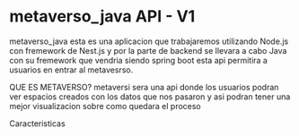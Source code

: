 ﻿# metaverso_java API - V1

 metaverso_java  esta es una aplicacion que trabajaremos utilizando Node.js con fremework de Nest.js y por la parte de backend se llevara a cabo Java con su fremework que vendria siendo spring boot esta api permitira a usuarios en entrar al metavesrso.
 
QUE ES METAVERSO?
metaversi sera una api donde los usuarios podran ver espacios creados con los datos que nos pasaron y asi podran tener una mejor visualizacion sobre como quedara el proceso

Caracteristicas

